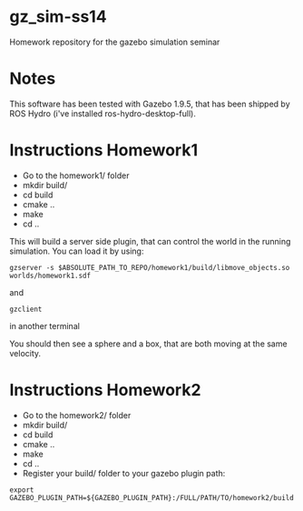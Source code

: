 gz_sim-ss14
===========

Homework repository for the gazebo simulation seminar


Notes
=======
This software has been tested with Gazebo 1.9.5, that has been shipped by ROS Hydro (i've installed ros-hydro-desktop-full).

Instructions Homework1
====
- Go to the homework1/ folder
- mkdir build/
- cd build
- cmake ..
- make
- cd ..

This will build a server side plugin, that can control the world in the running simulation. You can load it by using:

```
gzserver -s $ABSOLUTE_PATH_TO_REPO/homework1/build/libmove_objects.so worlds/homework1.sdf
```
and 
```
gzclient
```
in another terminal

You should then see a sphere and a box, that are both moving at the same velocity.

Instructions Homework2
====
- Go to the homework2/ folder
- mkdir build/
- cd build
- cmake ..
- make
- cd ..
- Register your build/ folder to your gazebo plugin path:
```
export GAZEBO_PLUGIN_PATH=${GAZEBO_PLUGIN_PATH}:/FULL/PATH/TO/homework2/build
```
